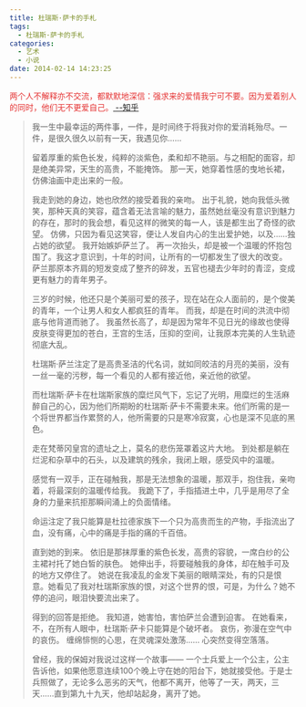 ```yaml
---
title: 杜瑞斯·萨卡的手札
tags:
  - 杜瑞斯·萨卡的手札
categories:
  - 艺术
  - 小说
date: 2014-02-14 14:23:25
---
```

<span style="color:#E53333;">两个人不解释亦不交流，都默默地深信：强求来的爱情我宁可不要。因为爱着别人的同时，他们无不更爱自己。</span>[ --知乎](http://www.zhihu.com/question/21074881/answer/17102298)

<!--more-->

> 我一生中最幸运的两件事，一件，是时间终于将我对你的爱消耗殆尽。一件，是很久很久以前有一天，我遇见你…… 
> 
> 留着厚重的紫色长发，纯粹的淡紫色，柔和却不艳丽。与之相配的面容，却是绝美异常，天生的高贵，不能掩饰。 那一天，她穿着性感的曳地长裙，仿佛油画中走出来的一般。
> 
> 我走到她的身边，她也欣然的接受着我的亲吻。 出于礼貌，她向我低头微笑，那种天真的笑容，蕴含着无法言喻的魅力，虽然她丝毫没有意识到魅力的存在，那时的我会想，看见这样的微笑的每一人，该是都生出了奇怪的欲望。 仿佛，只因为看见这笑容，便让人发自内心的生出爱护她，以及……独占她的欲望。 我开始嫉妒萨兰了。 再一次抬头，却是被一个温暖的怀抱包围了。我这才意识到，十年的时间，让所有的一切都发生了很大的改变。 萨兰那原本齐肩的短发变成了整齐的碎发，五官也褪去少年时的青涩，变成更有魅力的青年男子。 
> 
> 三岁的时候，他还只是个美丽可爱的孩子，现在站在众人面前的，是个俊美的青年，一个让男人和女人都疯狂的青年。 而我，却是在时间的洪流中彻底与他背道而驰了。 我虽然长高了，却是因为常年不见日光的缘故也使得皮肤变得更加的苍白，王宫的生活，压抑的空间，让我原本完美的人生轨迹彻底大乱。 
> 
> 杜瑞斯·萨兰注定了是高贵圣洁的代名词，就如同皎洁的月亮的美丽，没有一丝一毫的污秽，每一个看见的人都有接近他，亲近他的欲望。 
> 
> 而杜瑞斯·萨卡在杜瑞斯家族的糜烂风气下，忘记了光明，用糜烂的生活麻醉自己的心，因为他们所期盼的杜瑞斯·萨卡不需要未来。他们所需的是一个将世界都当作累赘的人，他所需要的只是寒冷寂寞，心也是深不见底的黑色。 
> 
> 走在梵蒂冈皇宫的遗址之上，莫名的悲伤笼罩着这片大地。 到处都是躺在烂泥和杂草中的石头，以及建筑的残余，我闭上眼，感受风中的温暖。 
> 
> 感觉有一双手，正在碰触我，那是无法想象的温暖，那双手，抱住我，亲吻着，将最深刻的温暖传给我。 我跪下了，手指插进土中，几乎是用尽了全身的力量来抗拒那瞬间涌上的负面情绪。
> 
> 命运注定了我只能算是杜拉德家族下一个只为高贵而生的产物，手指流出了血，没有痛，心中的痛是手指的痛的千百倍。 
> 
> 直到她的到来。 依旧是那抹厚重的紫色长发，高贵的容貌，一席白纱的公主裙衬托了她白皙的肤色。 她伸出手，将要碰触我的身体，却在触手可及的地方又停住了。 她说在我凌乱的金发下美丽的眼睛深处，有的只是恨意。她看见了我对杜瑞斯家族的恨，对这个世界的恨，可是，为什么？她不停的追问，眼泪快要流出来了。 
> 
> 得到的回答是拒绝。 我知道，她害怕，害怕萨兰会遭到迫害。 在她看来，不，在所有人眼中，杜瑞斯·萨卡只能算是个破坏者。 哀伤，弥漫在空气中的哀伤。 缠绵悱恻的心思，在灵魂深处激荡…… 心突然变得空落落。 
> 
> 曾经，我的保姆对我说过这样一个故事—— 一个士兵爱上一个公主，公主告诉他，如果他愿意连续100个晚上守在她的阳台下，她就接受他。于是士兵照做了，无论多么恶劣的天气，他都不离开，他等了一天，两天，三天……直到第九十九天，他却站起身，离开了她。